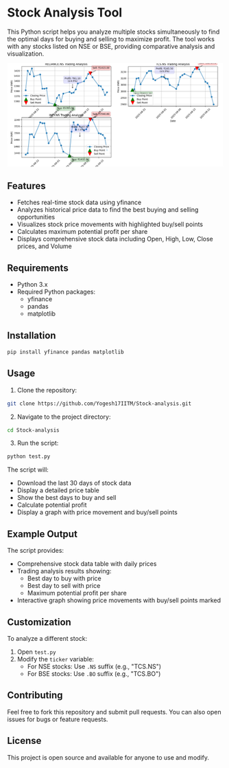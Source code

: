 # Stock Analysis Tool

This Python script helps you analyze multiple stocks simultaneously to find the optimal days for buying and selling to maximize profit. The tool works with any stocks listed on NSE or BSE, providing comparative analysis and visualization.

![Sample Analysis](samples/stock_analysis_output.png)

## Features

- Fetches real-time stock data using yfinance
- Analyzes historical price data to find the best buying and selling opportunities
- Visualizes stock price movements with highlighted buy/sell points
- Calculates maximum potential profit per share
- Displays comprehensive stock data including Open, High, Low, Close prices, and Volume

## Requirements

- Python 3.x
- Required Python packages:
  - yfinance
  - pandas
  - matplotlib

## Installation

```bash
pip install yfinance pandas matplotlib
```

## Usage

1. Clone the repository:

```bash
git clone https://github.com/Yogesh17IITM/Stock-analysis.git
```

2. Navigate to the project directory:

```bash
cd Stock-analysis
```

3. Run the script:

```bash
python test.py
```

The script will:

- Download the last 30 days of stock data
- Display a detailed price table
- Show the best days to buy and sell
- Calculate potential profit
- Display a graph with price movement and buy/sell points

## Example Output

The script provides:

- Comprehensive stock data table with daily prices
- Trading analysis results showing:
  - Best day to buy with price
  - Best day to sell with price
  - Maximum potential profit per share
- Interactive graph showing price movements with buy/sell points marked

## Customization

To analyze a different stock:

1. Open `test.py`
2. Modify the `ticker` variable:
   - For NSE stocks: Use `.NS` suffix (e.g., "TCS.NS")
   - For BSE stocks: Use `.BO` suffix (e.g., "TCS.BO")

## Contributing

Feel free to fork this repository and submit pull requests. You can also open issues for bugs or feature requests.

## License

This project is open source and available for anyone to use and modify.
